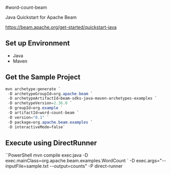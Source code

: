 #word-count-beam

Java Quickstart for Apache Beam

<https://beam.apache.org/get-started/quickstart-java>

## Set up Environment

- Java
- Maven

## Get the Sample Project

```PowerShell
mvn archetype:generate `
 -D archetypeGroupId=org.apache.beam `
 -D archetypeArtifactId=beam-sdks-java-maven-archetypes-examples `
 -D archetypeVersion=2.36.0 `
 -D groupId=org.example `
 -D artifactId=word-count-beam `
 -D version="0.1" `
 -D package=org.apache.beam.examples `
 -D interactiveMode=false`
```

## Execute using DirectRunner

``PowerShell
mvn compile exec:java -D exec.mainClass=org.apache.beam.examples.WordCount `
 -D exec.args="--inputFile=sample.txt --output=counts" -P direct-runner
```


